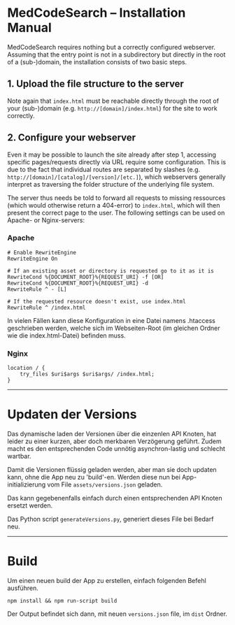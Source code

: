 # MedCodeSearch – Installation Manual
MedCodeSearch requires nothing but a correctly configured webserver. Assuming that the entry point is not in a subdirectory but directly in the root of a (sub-)domain, the installation consists of two basic steps.

## 1. Upload the file structure to the server
Note again that `index.html` must be reachable directly through the root of your (sub-)domain (e.g. `http://[domain]/index.html`) for the site to work correctly.

## 2. Configure your webserver
Even it may be possible to launch the site already after step 1, accessing specific pages/requests directly via URL require some configuration. This is due to the fact that individual routes are separated by slashes (e.g. `http://[domain]/[catalog]/[version]/[etc.]`), which webservers generally interpret as traversing the folder structure of the underlying file system.

The server thus needs be told to forward all requests to missing ressources (which would otherwise return a 404-error) to `index.html`, which will then present the correct page to the user. The following settings can be used on Apache- or Nginx-servers:

### Apache
	# Enable RewriteEngine
	RewriteEngine On

	# If an existing asset or directory is requested go to it as it is
	RewriteCond %{DOCUMENT_ROOT}%{REQUEST_URI} -f [OR]
	RewriteCond %{DOCUMENT_ROOT}%{REQUEST_URI} -d
	RewriteRule ^ - [L]
	
	# If the requested resource doesn't exist, use index.html
	RewriteRule ^ /index.html

In vielen Fällen kann diese Konfiguration in eine Datei namens .htaccess geschrieben werden, welche sich im Webseiten-Root (im gleichen Ordner wie die index.html-Datei) befinden muss.

### Nginx
	location / {
    	try_files $uri$args $uri$args/ /index.html;
	}
	
	
---

# Updaten der Versions

Das dynamische laden der Versionen über die einzenlen API Knoten, hat 
leider zu einer kurzen, aber doch merkbaren Verzögerung geführt. 
Zudem macht es den entsprechenden Code unnötig asynchron-lastig und 
schlecht wartbar. 

Damit die Versionen flüssig geladen werden, aber man sie doch updaten kann,
ohne die App neu zu 'build'-en. Werden diese nun bei App-initializierung 
vom File `assets/versions.json` geladen. 

Das kann gegebenenfalls einfach durch einen entsprechenden API Knoten 
ersetzt werden. 

Das Python script `generateVersions.py`, generiert dieses File bei Bedarf neu.
 
-----
 
# Build 
 
 Um einen neuen build der App zu erstellen, einfach folgenden Befehl ausführen.
    
    npm install && npm run-script build
    
 Der Output befindet sich dann, mit neuen `versions.json` file, 
 im `dist` Ordner. 
 
 
